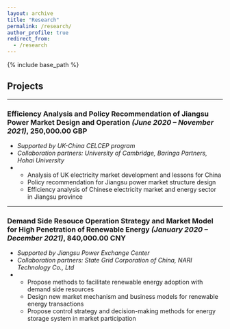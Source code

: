```yaml
---
layout: archive
title: "Research"
permalink: /research/
author_profile: true
redirect_from:
  - /research
---
```


{% include base_path %}

Projects
------


------
### **Efficiency Analysis and Policy Recommendation of Jiangsu Power Market Design and Operation** *(June 2020 – November 2021)*, 250,000.00 GBP

- *Supported by UK-China CELCEP program* 
- *Collaboration partners: University of Cambridge, Baringa Partners, Hohai University*
- - Analysis of UK electricity market development and lessons for China
  - Policy recommendation for Jiangsu power market structure design
  - Efficiency analysis of Chinese electricity market and energy sector in Jiangsu province 
  
------
### **Demand Side Resouce Operation Strategy and Market Model for High Penetration of Renewable Energy** *(January 2020 – December 2021)*, 840,000.00 CNY

- *Supported by Jiangsu Power Exchange Center* 
- *Collaboration partners: State Grid Corporation of China, NARI Technology Co., Ltd*
- - Propose methods to facilitate renewable energy adoption with demand side resources
  - Design new market mechanism and business models for renewable energy transactions 
  - Propose control strategy and decision-making methods for energy storage system in market participation 





  
